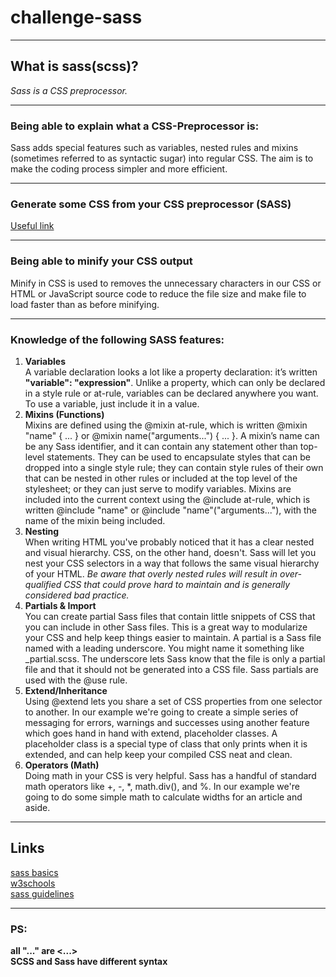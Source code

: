 # challenge-sass
---
## What is sass(scss)?
<i>Sass is a CSS preprocessor.</i>

---
### Being able to explain what a CSS-Preprocessor is:
Sass adds special features such as variables, nested rules and mixins (sometimes referred to as syntactic sugar) into regular CSS. The aim is to make the coding process simpler and more efficient.

---
### Generate some CSS from your CSS preprocessor (SASS)
<a href = "https://sass-lang.com/documentation/syntax">Useful link</a>

---
### Being able to minify your CSS output
Minify in CSS is used to removes the unnecessary characters in our CSS or HTML or JavaScript source code to reduce the file size and make file to load faster than as before minifying.

---
### <b>Knowledge of the following SASS features:</b>
<ol>
<li><b>Variables</b></li>
A variable declaration looks a lot like a property declaration: it’s written <b>"variable": "expression"</b>. Unlike a property, which can only be declared in a style rule or at-rule, variables can be declared anywhere you want. To use a variable, just include it in a value.
<li><b>Mixins (Functions)</b></li>
Mixins are defined using the @mixin at-rule, which is written @mixin "name" { ... } or @mixin name("arguments...") { ... }. A mixin’s name can be any Sass identifier, and it can contain any statement other than top-level statements. They can be used to encapsulate styles that can be dropped into a single style rule; they can contain style rules of their own that can be nested in other rules or included at the top level of the stylesheet; or they can just serve to modify variables.
Mixins are included into the current context using the @include at-rule, which is written @include "name" or @include "name"("arguments..."), with the name of the mixin being included.
<li><b>Nesting</b></li>
When writing HTML you've probably noticed that it has a clear nested and visual hierarchy. CSS, on the other hand, doesn't.
Sass will let you nest your CSS selectors in a way that follows the same visual hierarchy of your HTML. 
<i>Be aware that overly nested rules will result in over-qualified CSS that could prove hard to maintain and is generally considered bad practice.</i>
<li><b>Partials & Import</b></li>
You can create partial Sass files that contain little snippets of CSS that you can include in other Sass files. This is a great way to modularize your CSS and help keep things easier to maintain. A partial is a Sass file named with a leading underscore. You might name it something like _partial.scss. The underscore lets Sass know that the file is only a partial file and that it should not be generated into a CSS file. Sass partials are used with the @use rule.
<li><b>Extend/Inheritance</b></li>
Using @extend lets you share a set of CSS properties from one selector to another. In our example we're going to create a simple series of messaging for errors, warnings and successes using another feature which goes hand in hand with extend, placeholder classes. A placeholder class is a special type of class that only prints when it is extended, and can help keep your compiled CSS neat and clean.
<li><b>Operators (Math)</b></li>
Doing math in your CSS is very helpful. Sass has a handful of standard math operators like +, -, *, math.div(), and %. In our example we're going to do some simple math to calculate widths for an article and aside.
</ol>

---
## <b>Links</b>
<a href = "https://sass-lang.com/guide">sass basics</a> <br>
<a href = "https://www.w3schools.com/sass/default.php">w3schools</a> <br>
<a href = "https://sass-guidelin.es/">sass guidelines</a>

---
### <b>PS: 
all "..." are <...><br>
SCSS and Sass have different syntax